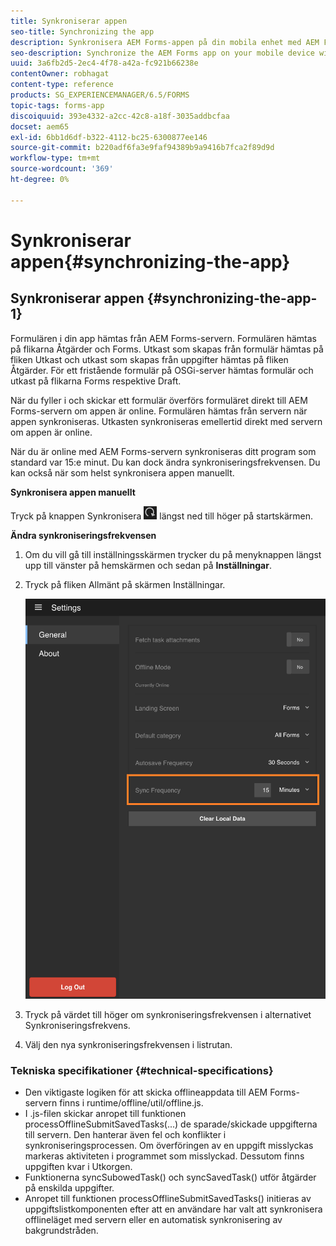 ```yaml
---
title: Synkroniserar appen
seo-title: Synchronizing the app
description: Synkronisera AEM Forms-appen på din mobila enhet med AEM Forms-servern.
seo-description: Synchronize the AEM Forms app on your mobile device with the AEM Forms server.
uuid: 3a6fb2d5-2ec4-4f78-a42a-fc921b66238e
contentOwner: robhagat
content-type: reference
products: SG_EXPERIENCEMANAGER/6.5/FORMS
topic-tags: forms-app
discoiquuid: 393e4332-a2cc-42c8-a18f-3035addbcfaa
docset: aem65
exl-id: 6bb1d6df-b322-4112-bc25-6300877ee146
source-git-commit: b220adf6fa3e9faf94389b9a9416b7fca2f89d9d
workflow-type: tm+mt
source-wordcount: '369'
ht-degree: 0%

---
```


# Synkroniserar appen{#synchronizing-the-app}

## Synkroniserar appen {#synchronizing-the-app-1}

Formulären i din app hämtas från AEM Forms-servern. Formulären hämtas på flikarna Åtgärder och Forms. Utkast som skapas från formulär hämtas på fliken Utkast och utkast som skapas från uppgifter hämtas på fliken Åtgärder. För ett fristående formulär på OSGi-server hämtas formulär och utkast på flikarna Forms respektive Draft.

När du fyller i och skickar ett formulär överförs formuläret direkt till AEM Forms-servern om appen är online. Formulären hämtas från servern när appen synkroniseras. Utkasten synkroniseras emellertid direkt med servern om appen är online.

När du är online med AEM Forms-servern synkroniseras ditt program som standard var 15:e minut. Du kan dock ändra synkroniseringsfrekvensen. Du kan också när som helst synkronisera appen manuellt.

**Synkronisera appen manuellt**

Tryck på knappen Synkronisera ![sync-app](assets/sync-app.png) längst ned till höger på startskärmen.

**Ändra synkroniseringsfrekvensen**

1. Om du vill gå till inställningsskärmen trycker du på menyknappen längst upp till vänster på hemskärmen och sedan på **Inställningar**.
1. Tryck på fliken Allmänt på skärmen Inställningar.

   ![Inställningen för synkroniseringsfrekvens i fönstret Allmänna inställningar](assets/gen-settings-2.png)

1. Tryck på värdet till höger om synkroniseringsfrekvensen i alternativet Synkroniseringsfrekvens.
1. Välj den nya synkroniseringsfrekvensen i listrutan.

### Tekniska specifikationer {#technical-specifications}

* Den viktigaste logiken för att skicka offlineappdata till AEM Forms-servern finns i runtime/offline/util/offline.js.
* I .js-filen skickar anropet till funktionen processOfflineSubmitSavedTasks(...) de sparade/skickade uppgifterna till servern. Den hanterar även fel och konflikter i synkroniseringsprocessen. Om överföringen av en uppgift misslyckas markeras aktiviteten i programmet som misslyckad. Dessutom finns uppgiften kvar i Utkorgen.
* Funktionerna syncSubowedTask() och syncSavedTask() utför åtgärder på enskilda uppgifter.
* Anropet till funktionen processOfflineSubmitSavedTasks() initieras av uppgiftslistkomponenten efter att en användare har valt att synkronisera offlineläget med servern eller en automatisk synkronisering av bakgrundstråden.
